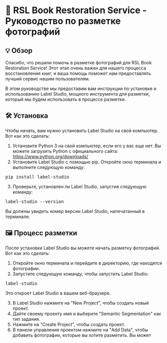 <h1>📸 RSL Book Restoration Service - Руководство по разметке фотографий</h1>

<h2>💡 Обзор</h2>

<p>Спасибо, что решили помочь в разметке фотографий для RSL Book Restoration Service! Этот этап очень важен для нашего процесса восстановления книг, и ваша помощь поможет нам предоставлять лучший сервис нашим пользователям.</p>

<p>В этом руководстве мы предоставим вам инструкции по установке и использованию Label Studio, мощного инструмента для разметки, который мы будем использовать в процессе разметки.</p>

<h2>🛠️ Установка</h2>

<p>Чтобы начать, вам нужно установить Label Studio на свой компьютер. Вот как это сделать:</p>

<ol>
  <li>Установите Python 3 на свой компьютер, если его у вас еще нет. Вы можете загрузить Python с официального сайта: <a href="https://www.python.org/downloads/">https://www.python.org/downloads/</a></li>
  <li>Установите Label Studio с помощью pip. Откройте окно терминала и выполните следующую команду:</li>
</ol>

<pre>pip install label-studio</pre>

<ol start="3">
  <li>Проверьте, установлен ли Label Studio, запустив следующую команду:</li>
</ol>

<pre>label-studio --version</pre>

<p>Вы должны увидеть номер версии Label Studio, напечатанный в терминале.</p>

<h2>🖼️ Процесс разметки</h2>

<p>После установки Label Studio вы можете начать разметку фотографий. Вот как это сделать:</p>

<ol>
  <li>Откройте окно терминала и перейдите в директорию, где находятся фотографии.</li>
  <li>Запустите следующую команду, чтобы запустить Label Studio:</li>
</ol>

<pre>label-studio</pre>

<p>Это откроет Label Studio в вашем веб-браузере.</p>

<ol start="3">
  <li>В Label Studio нажмите на "New Project", чтобы создать новый проект.</li>
  <li>Дайте своему проекту имя и выберите "Semantic Segmentation" как тип задания.</li>
  <li>Нажмите на "Create Project", чтобы создать проект.</li>
  <li>В панели управления проектом нажмите на "Add Data", чтобы добавить фотографии, которые вы хотите разметить. Вы может

